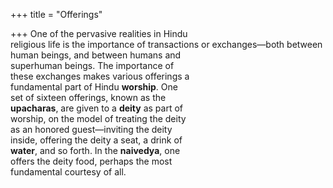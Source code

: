 +++
title = "Offerings"

+++
One of the pervasive realities in Hindu  
religious life is the importance of transactions or exchanges—both between  
human beings, and between humans and  
superhuman beings. The importance of  
these exchanges makes various offerings a  
fundamental part of Hindu **worship**. One  
set of sixteen offerings, known as the  
**upacharas**, are given to a **deity** as part of  
worship, on the model of treating the deity  
as an honored guest—inviting the deity  
inside, offering the deity a seat, a drink of  
**water**, and so forth. In the **naivedya**, one  
offers the deity food, perhaps the most  
fundamental courtesy of all.
